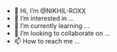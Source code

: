- 👋 Hi, I’m @NIKHIL-ROXX
- 👀 I’m interested in ...
- 🌱 I’m currently learning ...
- 💞️ I’m looking to collaborate on ...
- 📫 How to reach me ...

<!---
NIKHIL-ROXX/NIKHIL-ROXX is a ✨ special ✨ repository because its `README.md` (this file) appears on your GitHub profile.
You can click the Preview link to take a look at your changes.
--->
